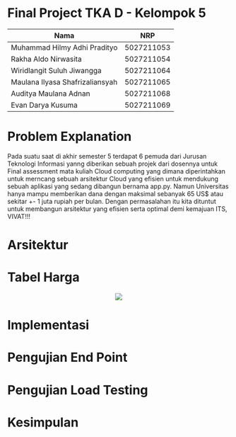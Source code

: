 # Final Project TKA D - Kelompok 5



| Nama                                                | NRP        |
| --------------------------------------------------- | ---------- |
| Muhammad Hilmy Adhi Pradityo  | 5027211053 |
| Rakha Aldo Nirwasita   | 5027211054 |
| Wiridlangit Suluh Jiwangga   | 5027211064 |
| Maulana Ilyasa Shafrizaliansyah  | 5027211065 | 
| Auditya Maulana Adnan  | 5027211068 |
| Evan Darya Kusuma  | 5027211069 |


# Problem Explanation

Pada suatu saat di akhir semester 5 terdapat 6 pemuda dari Jurusan Teknologi Informasi yanng diberikan sebuah projek dari dosennya untuk Final assessment mata kuliah Cloud computing yang dimana diperintahkan untuk merncang sebuah arsitektur Cloud yang efisien untuk mendukung sebuah aplikasi yang sedang dibangun bernama app.py. Namun Universitas hanya mampu memberikan dana dengan maksimal sebanyak 65 US$ atau sekitar +- 1 juta rupiah per bulan. Dengan permasalahan itu kita dituntut untuk membangun arsitektur yang efisien serta optimal demi kemajuan ITS, VIVAT!!!

# Arsitektur

# Tabel Harga

<p align="center">
    <img src="https://i.ibb.co/1zjb9tm/image.png">
  
# Implementasi

# Pengujian End Point

# Pengujian Load Testing

# Kesimpulan




